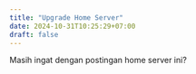 ```yaml
---
title: "Upgrade Home Server"
date: 2024-10-31T10:25:29+07:00
draft: false
---
```


Masih ingat dengan postingan home server ini?
